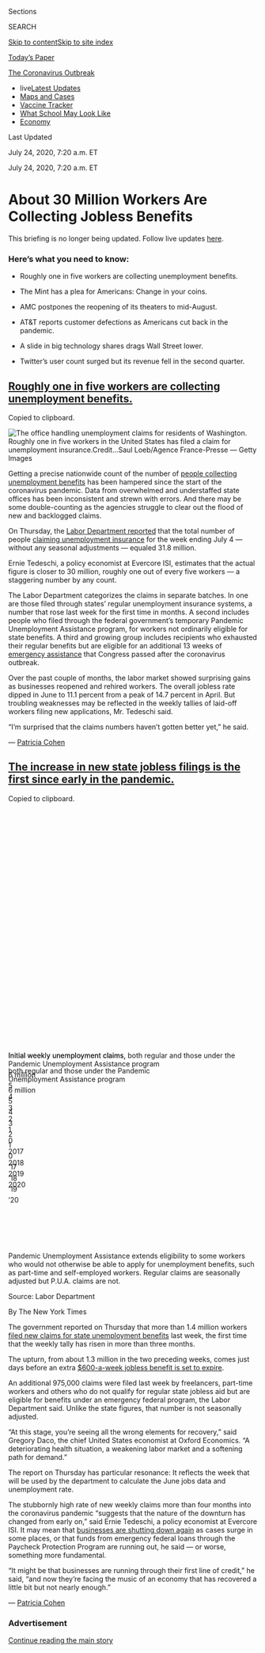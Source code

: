 <div id="app">

<div>

<div>

<div>

<div class="NYTAppHideMasthead css-ri3gv3 e1suatyy0">

<div class="section css-ui9rw0 e1suatyy2">

<div class="css-eph4ug er09x8g0">

<div class="css-6n7j50">

</div>

<span class="css-1dv1kvn">Sections</span>

<div class="css-10488qs">

<span class="css-1dv1kvn">SEARCH</span>

</div>

[Skip to content](#site-content)[Skip to site
index](#site-index)

</div>

<div class="css-10698na e1huz5gh0">

</div>

</div>

<div id="masthead-bar-one" class="section hasLinks css-15hmgas e1csuq9d3">

<div class="css-uqyvli e1csuq9d0">

</div>

<div class="css-1uqjmks e1csuq9d1">

</div>

<div class="css-9e9ivx">

[](https://myaccount.nytimes.com/auth/login?response_type=cookie&client_id=vi)

</div>

<div class="css-1bvtpon e1csuq9d2">

[Today’s
Paper](https://www.nytimes.com/section/todayspaper)

</div>

</div>

</div>

</div>

<div data-aria-hidden="false">

<div id="site-content" data-role="main">

<div class="css-15bl40j">

<div id="styln-prism-menu-1592847958612" class="section interactive-content interactive-size-medium css-1ufzkuw" data-id="100000007203936">

<div class="css-17ih8de interactive-body" data-sourceid="100000007203936">

<div id="scroll-container" class="css-1gj85ro">

[<span class="styln-title-wrap"><span class="css-1pje3qr">The
Coronavirus</span><span class="css-1pje3qr">
Outbreak</span></span>](https://www.nytimes.com/news-event/coronavirus)

  - <span class="css-kqxiym" data-emphasize="true">live</span>[Latest
    Updates](https://www.nytimes.com/2020/08/01/world/coronavirus-covid-19.html)
  - [Maps and
    Cases](https://www.nytimes.com/interactive/2020/us/coronavirus-us-cases.html)
  - [Vaccine
    Tracker](https://www.nytimes.com/interactive/2020/science/coronavirus-vaccine-tracker.html)
  - [What School May Look
    Like](https://www.nytimes.com/interactive/2020/07/29/us/schools-reopening-coronavirus.html)
  - [Economy](https://www.nytimes.com/live/2020/07/31/business/stock-market-today-coronavirus)

</div>

</div>

</div>

</div>

<div class="css-mj09ha">

<span>Last Updated <span class="css-vxcmzt"></span></span>

<div class="css-ki347z">

<span class="css-1656jku">July 24, 2020, 7:20 a.m.
ET</span><span class="css-xwx5dt"></span>

</div>

<span class="css-1dv1kvn" data-aria-live="polite">July 24, 2020, 7:20
a.m. ET</span>

</div>

<div class="css-ftdtgk">

<div class="css-1vkm6nb ehdk2mb0">

# About 30 Million Workers Are Collecting Jobless Benefits

</div>

This briefing is no longer being updated. Follow live updates
[here](https://www.nytimes.com/live/2020/07/24/business/stock-market-updates-coronavirus).

</div>

<div id="feed-top" class="css-7pw99z">

</div>

### Here’s what you need to know:

  - [](#roughly-one-in-five-workers-are-collecting-unemployment-benefits)
    
    <span>Roughly one in five workers are collecting unemployment
    benefits.</span>

  - [](#coin-shortage-united-states-mint)
    
    <span>The Mint has a plea for Americans: Change in your
    coins.</span>

  - [](#amc-postpones-the-reopening-of-its-theaters-to-mid-august)
    
    <span>AMC postpones the reopening of its theaters to
    mid-August.</span>

  - [](#att-reports-customer-defections-as-americans-cut-back-in-the-pandemic)
    
    <span>AT\&T reports customer defections as Americans cut back in the
    pandemic.</span>

  - [](#a-slide-in-big-technology-shares-drags-wall-street-lower)
    
    <span>A slide in big technology shares drags Wall Street
    lower.</span>

  - [](#twitter-earnings.html)
    
    <span>Twitter’s user count surged but its revenue fell in the second
    quarter.</span>

<div class="live-blog-post css-10d3q4a" data-test-id="live-blog-post" data-source-id="100000007251388">

<div id="roughly-one-in-five-workers-are-collecting-unemployment-benefits" class="css-608m5d">

</div>

<div class="css-j3uhc5">

<div class="css-bd1680">

## [Roughly one in five workers are collecting unemployment benefits.](#roughly-one-in-five-workers-are-collecting-unemployment-benefits)

<span class="css-uj8f8v" data-aria-live="polite">Copied to
clipboard.</span>

</div>

</div>

<div class="css-79elbk" data-testid="photoviewer-wrapper">

<div class="css-z3e15g" data-testid="photoviewer-wrapper-hidden">

</div>

<div class="css-1a48zt4 ehw59r15" data-testid="photoviewer-children">

![<span class="css-16f3y1r e13ogyst0" data-aria-hidden="true">The office
handling unemployment claims for residents of Washington. Roughly one in
five workers in the United States has filed a claim for unemployment
insurance.</span><span class="css-cnj6d5 e1z0qqy90" itemprop="copyrightHolder"><span class="css-1ly73wi e1tej78p0">Credit...</span><span><span>Saul
Loeb/Agence France-Presse — Getty
Images</span></span></span>](https://static01.nyt.com/images/2020/07/23/business/23markets-brf-report/merlin_174769635_abbef2aa-dc1d-4817-91cc-a67fa88a187f-articleLarge.jpg?quality=75&auto=webp&disable=upscale)

</div>

</div>

Getting a precise nationwide count of the number of [people collecting
unemployment
benefits](https://www.nytimes.com/2020/04/09/business/economy/unemployment-claim-numbers-coronavirus.html)
has been hampered since the start of the coronavirus pandemic. Data from
overwhelmed and understaffed state offices has been inconsistent and
strewn with errors. And there may be some double-counting as the
agencies struggle to clear out the flood of new and backlogged claims.

On Thursday, the [Labor Department
reported](https://oui.doleta.gov/press/2020/072320.pdf) that the total
number of people [claiming unemployment
insurance](https://www.nytimes.com/2020/07/23/business/economy/unemployment-gig-workers-coronavirus.html)
for the week ending July 4 — without any seasonal adjustments — equaled
31.8 million.

Ernie Tedeschi, a policy economist at Evercore ISI, estimates that the
actual figure is closer to 30 million, roughly one out of every five
workers — a staggering number by any count.

The Labor Department categorizes the claims in separate batches. In one
are those filed through states’ regular unemployment insurance systems,
a number that rose last week for the first time in months. A second
includes people who filed through the federal government’s temporary
Pandemic Unemployment Assistance program, for workers not ordinarily
eligible for state benefits. A third and growing group includes
recipients who exhausted their regular benefits but are eligible for an
additional 13 weeks of [emergency
assistance](https://www.nytimes.com/2020/07/21/business/economy/coronavirus-unemployment-benefits.html)
that Congress passed after the coronavirus outbreak.

Over the past couple of months, the labor market showed surprising gains
as businesses reopened and rehired workers. The overall jobless rate
dipped in June to 11.1 percent from a peak of 14.7 percent in April. But
troubling weaknesses may be reflected in the weekly tallies of laid-off
workers filing new applications, Mr. Tedeschi said.

“I’m surprised that the claims numbers haven’t gotten better yet,” he
said.

<div class="css-j3uhc5">

— [<span class="css-1baulvz last-byline" itemprop="name">Patricia
Cohen</span>](https://www.nytimes.com/by/patricia-cohen)

</div>

</div>

<div class="live-blog-post css-10d3q4a" data-test-id="live-blog-post" data-source-id="100000007251385">

<div id="weekly-unemployment-numbers" class="css-608m5d">

</div>

<div class="css-j3uhc5">

<div class="css-bd1680">

## [The increase in new state jobless filings is the first since early in the pandemic.](#weekly-unemployment-numbers)

<span class="css-uj8f8v" data-aria-live="polite">Copied to
clipboard.</span>

</div>

</div>

<div id="july-23-jobless" class="section interactive-content interactive-size-scoop css-174j8de" data-id="100000007252870">

<div class="css-17ih8de interactive-body" data-sourceid="100000007252870">

<div id="g-claims-box" class="ai2html">

<div id="g-claims-335" class="g-artboard" style="max-width: 335px;max-height: 450px" data-aspect-ratio="0.744" data-min-width="0" data-max-width="599">

<div style="padding: 0 0 134.3284% 0;">

</div>

![](data:image/gif;base64,R0lGODlhCgAKAIAAAB8fHwAAACH5BAEAAAAALAAAAAAKAAoAAAIIhI+py+0PYysAOw==)

<div id="g-ai0-1" class="g-main g-aiAbs" style="top:-0.2222%;left:0.0002%;width:99.7015%;">

Initial weekly unemployment claims,

both <span class="g-cstyle0">regular </span>and those under the
<span class="g-cstyle1">Pandemic Unemployment Assistance
</span>program

</div>

<div id="g-ai0-2" class="g-main g-aiAbs g-aiPointText" style="top:19.9479%;margin-top:-8.8px;left:0.0001%;width:72px;">

6
million

</div>

<div id="g-ai0-3" class="g-main g-aiAbs g-aiPointText" style="top:32.1701%;margin-top:-8.8px;left:0.0001%;width:30px;">

5

</div>

<div id="g-ai0-4" class="g-main g-aiAbs g-aiPointText" style="top:44.3924%;margin-top:-8.8px;left:0.0001%;width:30px;">

4

</div>

<div id="g-ai0-5" class="g-main g-aiAbs g-aiPointText" style="top:56.6146%;margin-top:-8.8px;left:0.0001%;width:30px;">

3

</div>

<div id="g-ai0-6" class="g-main g-aiAbs g-aiPointText" style="top:68.8368%;margin-top:-8.8px;left:0.0001%;width:30px;">

2

</div>

<div id="g-ai0-7" class="g-main g-aiAbs g-aiPointText" style="top:81.059%;margin-top:-8.8px;left:0.0001%;width:30px;">

1

</div>

<div id="g-ai0-8" class="g-main g-aiAbs g-aiPointText" style="top:93.059%;margin-top:-8.8px;left:0.0001%;width:30px;">

0

</div>

<div id="g-ai0-9" class="g-main g-aiAbs g-aiPointText" style="top:97.059%;margin-top:-8.8px;left:15.0169%;width:41px;">

’17

</div>

<div id="g-ai0-10" class="g-main g-aiAbs g-aiPointText" style="top:97.059%;margin-top:-8.8px;left:38.1761%;width:41px;">

’18

</div>

<div id="g-ai0-11" class="g-main g-aiAbs g-aiPointText" style="top:97.059%;margin-top:-8.8px;left:61.3355%;width:41px;">

’19

</div>

<div id="g-ai0-12" class="g-main g-aiAbs g-aiPointText" style="top:97.059%;margin-top:-8.8px;left:84.3905%;width:41px;">

’20

</div>

</div>

<div id="g-claims-600" class="g-artboard" style="width:600px; height:414.999999999999px;" data-aspect-ratio="1.446" data-min-width="600">

<div style="">

</div>

![](data:image/gif;base64,R0lGODlhCgAKAIAAAB8fHwAAACH5BAEAAAAALAAAAAAKAAoAAAIIhI+py+0PYysAOw==)

<div id="g-ai1-1" class="g-main g-aiAbs" style="top:0.7229%;left:0%;width:86.6667%;">

Initial weekly unemployment claims, both <span class="g-cstyle0">regular
</span>and those under the <span class="g-cstyle1">Pandemic Unemployment
Assistance
</span>program

</div>

<div id="g-ai1-2" class="g-main g-aiAbs g-aiPointText" style="top:15.3652%;margin-top:-8.8px;left:0%;width:72px;">

6
million

</div>

<div id="g-ai1-3" class="g-main g-aiAbs g-aiPointText" style="top:28.6182%;margin-top:-8.8px;left:0%;width:30px;">

5

</div>

<div id="g-ai1-4" class="g-main g-aiAbs g-aiPointText" style="top:41.8712%;margin-top:-8.8px;left:0%;width:30px;">

4

</div>

<div id="g-ai1-5" class="g-main g-aiAbs g-aiPointText" style="top:54.8833%;margin-top:-8.8px;left:0%;width:30px;">

3

</div>

<div id="g-ai1-6" class="g-main g-aiAbs g-aiPointText" style="top:68.1363%;margin-top:-8.8px;left:0%;width:30px;">

2

</div>

<div id="g-ai1-7" class="g-main g-aiAbs g-aiPointText" style="top:81.3893%;margin-top:-8.8px;left:0%;width:30px;">

1

</div>

<div id="g-ai1-8" class="g-main g-aiAbs g-aiPointText" style="top:94.6423%;margin-top:-8.8px;left:0%;width:30px;">

0

</div>

<div id="g-ai1-9" class="g-main g-aiAbs g-aiPointText" style="top:98.7387%;margin-top:-8.8px;left:14.551%;width:54px;">

2017

</div>

<div id="g-ai1-10" class="g-main g-aiAbs g-aiPointText" style="top:98.7387%;margin-top:-8.8px;left:37.9622%;width:54px;">

2018

</div>

<div id="g-ai1-11" class="g-main g-aiAbs g-aiPointText" style="top:98.7387%;margin-top:-8.8px;left:61.5401%;width:54px;">

2019

</div>

<div id="g-ai1-12" class="g-main g-aiAbs g-aiPointText" style="top:98.7387%;margin-top:-8.8px;left:84.7846%;width:54px;">

2020

</div>

</div>

</div>

</div>

Pandemic Unemployment Assistance extends eligibility to some workers who
would not otherwise be able to apply for unemployment benefits, such as
part-time and self-employed workers. Regular claims are seasonally
adjusted but P.U.A. claims are not.

Source: Labor Department

By The New York Times

</div>

The government reported on Thursday that more than 1.4 million workers
[filed new claims for state unemployment
benefits](https://www.dol.gov/ui/data.pdf) last week, the first time
that the weekly tally has risen in more than three months.

The upturn, from about 1.3 million in the two preceding weeks, comes
just days before an extra [$600-a-week jobless benefit is set to
expire](https://www.nytimes.com/2020/07/21/business/economy/coronavirus-unemployment-benefits.html).

An additional 975,000 claims were filed last week by freelancers,
part-time workers and others who do not qualify for regular state
jobless aid but are eligible for benefits under an emergency federal
program, the Labor Department said. Unlike the state figures, that
number is not seasonally adjusted.

“At this stage, you’re seeing all the wrong elements for recovery,” said
Gregory Daco, the chief United States economist at Oxford Economics. “A
deteriorating health situation, a weakening labor market and a softening
path for demand.”

The report on Thursday has particular resonance: It reflects the week
that will be used by the department to calculate the June jobs data and
unemployment rate.

The stubbornly high rate of new weekly claims more than four months into
the coronavirus pandemic “suggests that the nature of the downturn has
changed from early on,” said Ernie Tedeschi, a policy economist at
Evercore ISI. It may mean that [businesses are shutting down
again](https://www.nytimes.com/2020/07/15/business/economy/economic-recovery-coronavirus-resurgence.html)
as cases surge in some places, or that funds from emergency federal
loans through the Paycheck Protection Program are running out, he said —
or worse, something more fundamental.

“It might be that businesses are running through their first line of
credit,” he said, “and now they’re facing the music of an economy that
has recovered a little bit but not nearly enough.”

<div class="css-j3uhc5">

— [<span class="css-1baulvz last-byline" itemprop="name">Patricia
Cohen</span>](https://www.nytimes.com/by/patricia-cohen)

</div>

</div>

<div id="ad-0" class="css-1pmeh62">

<div class="css-142l3g4">

### Advertisement

[Continue reading the main
story](#after-dfp-ad-mid1)

<div id="dfp-ad-mid1" class="ad dfp-ad-mid1-wrapper" style="text-align:center;height:100%;display:block">

</div>

<div id="after-dfp-ad-mid1">

</div>

</div>

</div>

<div class="live-blog-post css-10d3q4a" data-test-id="live-blog-post" data-source-id="100000007254118">

<div id="disney-delays-release-of-mulan-and-pushes-back-star-wars-and-avatar-films" class="css-608m5d">

</div>

<div class="css-j3uhc5">

<div class="css-bd1680">

## [Disney delays release of ‘Mulan’ and pushes back ‘Star Wars’ and ‘Avatar’ films.](#disney-delays-release-of-mulan-and-pushes-back-star-wars-and-avatar-films)

<span class="css-uj8f8v" data-aria-live="polite">Copied to
clipboard.</span>

</div>

</div>

<div class="css-79elbk" data-testid="photoviewer-wrapper">

<div class="css-z3e15g" data-testid="photoviewer-wrapper-hidden">

</div>

<div class="css-1a48zt4 ehw59r15" data-testid="photoviewer-children">

![<span class="css-16f3y1r e13ogyst0" data-aria-hidden="true"> “Mulan”
was supposed to arrive in theaters on Aug. 21 after being pushed back
several times already.
</span><span class="css-cnj6d5 e1z0qqy90" itemprop="copyrightHolder"><span class="css-1ly73wi e1tej78p0">Credit...</span><span><span>Mladen
Antonov/Agence France-Presse — Getty
Images</span></span></span>](https://static01.nyt.com/images/2020/07/23/business/23markets-brf-disney/merlin_170340048_b61a2f06-a6dd-47c5-b89b-0cd2ad47c74b-articleLarge.jpg?quality=75&auto=webp&disable=upscale)

</div>

</div>

**Disney** on Thursday gave a worrisome update on its movie business —
the largest in Hollywood, by far, and still mostly shut down because of
the pandemic — by delaying the theatrical release of its live-action
“Mulan” indefinitely and pushing back three upcoming “Star Wars”
movies and four scheduled “Avatar” sequels by one year each.

The next “Star Wars” movie will not arrive until 2023, making for a far
less promising 2022 for Disney’s movie and consumer products divisions.
“Mulan” was supposed to arrive in theaters on Aug. 21 after being
pushed back several times already.

“It’s become clear that nothing can be set in stone when it comes to how
we release films during this global health crisis,” Disney said in a
statement.

In a similar move, **Warner Bros.** on Monday[indefinitely delayed
Christopher Nolan’s big-budget
“Tenet,”](https://www.nytimes.com/live/2020/07/20/business/stock-market-today-coronavirus/warner-bros-backs-off-its-aug-12-release-date-for-tenet?partner=IFTTT)
which had been scheduled to arrive in theaters on Aug. 12.

Some upcoming Disney movies are being delayed because the coronavirus
has halted movie production across Hollywood. But the “Mulan”
postponement reflects the economics of blockbuster-style films and the
inability of theaters in some crucial markets — New York, Los Angeles,
the San Francisco Bay Area — to reopen without government approval, the
timing of which is impossible to predict. To release “Mulan” on Aug. 21,
Disney would need to start its advertising barrage now. But no company
wants to spend a minimum of $150 million to market a movie worldwide if
it can’t be sure that the advertised product will be available.

Similarly, because these movies cost roughly $200 million just to
produce, the only way to make them financially viable is to make them
available everywhere all at once, thwarting piracy as much as possible.
New York, Los Angeles and the Bay Area are the country’s three biggest
markets for ticket sales; it would be a financial calamity to release a
“tent pole” movie with even one of those areas offline.

Disney’s next megamovie will now not arrive until at least November,
when “Black Widow” is set to roll into theaters.

Without its movie division to generate revenue, Disney’s theme parks
have become even more important to the conglomerate. Disney reopened
Walt Disney World in Florida earlier this month. It has been
accused<span class="css-8l6xbc evw5hdy0"> </span>of irresponsibility
from people concerned about visitor and worker health, but Disney has
developed what it believes are safe operating procedures. And it gets to
tell investors on its Aug. 4 earnings call that at least something came
back online in the quarter.

<div class="css-j3uhc5">

— [<span class="css-1baulvz last-byline" itemprop="name">Brooks
Barnes</span>](https://www.nytimes.com/by/brooks-barnes)

</div>

</div>

<div class="live-blog-post css-10d3q4a" data-test-id="live-blog-post" data-source-id="100000007253807">

<div id="coin-shortage-united-states-mint" class="css-608m5d">

</div>

<div class="css-j3uhc5">

<div class="css-bd1680">

## [The Mint has a plea for Americans: Change in your coins.](#coin-shortage-united-states-mint)

<span class="css-uj8f8v" data-aria-live="polite">Copied to
clipboard.</span>

</div>

</div>

<div class="css-79elbk" data-testid="photoviewer-wrapper">

<div class="css-z3e15g" data-testid="photoviewer-wrapper-hidden">

</div>

<div class="css-1a48zt4 ehw59r15" data-testid="photoviewer-children">

![<span class="css-16f3y1r e13ogyst0" data-aria-hidden="true">Coins
remain crucial to some parts of the economy: parking meters, vending
machines, arcades and even campground
showers.</span><span class="css-cnj6d5 e1z0qqy90" itemprop="copyrightHolder"><span class="css-1ly73wi e1tej78p0">Credit...</span><span><span>Neal
Boenzi/The New York
Times</span></span></span>](https://static01.nyt.com/images/2020/07/23/business/23markets-brf-coins/merlin_141270804_502fd621-8fbe-4a3a-80ff-f587adda3f72-articleLarge.jpg?quality=75&auto=webp&disable=upscale)

</div>

</div>

Pennies and dimes are hard to find in many parts of America after
pandemic lockdowns disrupted their flow and kept households from
exchanging their coin jars for dollar bills.

The United States Mint wants you to know that you can be part of the
solution.

“We ask that the American public start spending their coins,” the Mint,
which is part of the Treasury, implored in a release on Thursday. “The
coin supply problem can be solved with each of us doing our part.”

Other options include depositing coins or exchanging them for cash.

The coin shortage has forced regional Federal Reserve banks, which
distributes coins, to institute a [rationing
system](https://www.nytimes.com/2020/06/25/business/economy/coin-shortage-coronavirus.html).
On June 30, the Fed
[established](https://www.frbservices.org/news/communications/071020-us-coin-task-force-members-confirmed.html?utm_source=home-071020&utm_medium=banner&utm_campaign=fedcash&utm_content=3-coin-task-force)
a coin task force to deal with the unfolding crisis, complete with
“industry leaders in the coin supply chain.”

The shortage has become a problem for many small businesses across
America and has been the topic of [local
news](https://www.wataugademocrat.com/covid19/widespread-coin-shortages-a-symptom-of-pandemic/article_806c11c9-9b52-5ace-890a-dc250e8316cc.html)
coverage and of discussion on a corner of Reddit devoted to prepping
strategies.

Even big retailers are feeling the penny pinch — **Walmart**, **CVS**,
**Kroger** and other chains have begun asking customers to pay with
plastic when possible or to use exact change.

While digital payments have become prevalent, coins have remained
crucial to some parts of the economy: parking meters, vending machines,
amusement parks and [even campground
showers](https://cluballiance.aaa.com/the-extra-mile/articles/prepare/travel/10-tips-for-your-next-car-camping-adventure?rdl=midatlantic.aaa.com&et_cid=sfmc:email:weekly-tem-email:062420-prepare-travel-10-tips-for-your-next-car-camping-adventure:&promo=&utm_source=sfmc&utm_medium=email&utm_campaign=weekly-tem-email&utm_content=062420-prepare-travel-10-tips-for-your-next-car-camping-adventure&utm_term=&et_cid=719079&et_rid=15517979&linkid=A1_10-tips-for-your-next-car-camping-adventure_BTN&et_jid=ET_EMAIL).
For the millions of households without bank accounts, cash is an
essential part of daily life.

“For millions of Americans, cash is the only form of payment and cash
transactions rely on coins to make change,” the Mint said.

“As important as it is to get more coins circulating, safety is
paramount,” it added. “Please be sure to follow all safety and health
guidelines.”

<div class="css-j3uhc5">

— [<span class="css-1baulvz last-byline" itemprop="name">Jeanna
Smialek</span>](https://www.nytimes.com/by/jeanna-smialek)

</div>

</div>

<div class="live-blog-post css-10d3q4a" data-test-id="live-blog-post" data-source-id="100000007253322">

<div id="amc-postpones-the-reopening-of-its-theaters-to-mid-august" class="css-608m5d">

</div>

<div class="css-j3uhc5">

<div class="css-bd1680">

## [AMC postpones the reopening of its theaters to mid-August.](#amc-postpones-the-reopening-of-its-theaters-to-mid-august)

<span class="css-uj8f8v" data-aria-live="polite">Copied to
clipboard.</span>

</div>

</div>

<div class="css-79elbk" data-testid="photoviewer-wrapper">

<div class="css-z3e15g" data-testid="photoviewer-wrapper-hidden">

</div>

<div class="css-1a48zt4 ehw59r15" data-testid="photoviewer-children">

![<span class="css-cnj6d5 e1z0qqy90" itemprop="copyrightHolder"><span class="css-1ly73wi e1tej78p0">Credit...</span><span><span>Frank
Franklin Ii/Associated
Press</span></span></span>](https://static01.nyt.com/images/2020/07/23/business/23markets-brf-amc/merlin_174565317_7c51299f-c600-4cde-9ecd-a11b8875f322-articleLarge.jpg?quality=75&auto=webp&disable=upscale)

</div>

</div>

**AMC Theatres**, the nation’s largest cinema chain, delayed the opening
of its more than 1,000 theaters in the United States until mid-to-late
August. The move was not a surprise, given that it arrived on the heels
of the Warner Bros. announcement earlier this week that
“[Tenet](https://www.nytimes.com/live/2020/07/20/business/stock-market-today-coronavirus#warner-bros-backs-off-its-aug-12-release-date-for-tenet),”
its big-budgeted thriller from Christopher Nolan, would not be released
on its rescheduled date of Aug. 12. No new date has yet been set.

With the coronavirus showing no signs of abatement, the studios and
their movie theater partners have been playing a game of chicken,
postponing the return to moviegoing until the virus numbers show a
decline.
[Disney](https://www.nytimes.com/2020/07/13/business/hong-kong-disneyland-closing.html),
which had rescheduled its live-action adaptation of “Mulan” for Aug. 21,
has yet to announce a date shift but is likely to do so.

[Theater
chains](https://www.nytimes.com/live/2020/07/07/business/stock-market-today-coronavirus#several-movie-theater-chains-sue-new-jersey-over-its-reopening-plan)
large and small are struggling with the ramifications of the pandemic.
Though they received initial assistance from the federal government in
the form of the Paycheck Protection Program, they are still grappling
with soaring fixed costs and zero revenue.

Overseas, AMC says that approximately one-third of its cinemas in Europe
and the Middle East are already open and operating normally.

<div class="css-j3uhc5">

— [<span class="css-1baulvz last-byline" itemprop="name">Nicole
Sperling</span>](https://www.nytimes.com/by/nicole-sperling)

</div>

</div>

<div id="ad-1" class="css-1pmeh62">

<div class="css-142l3g4">

### Advertisement

[Continue reading the main
story](#after-dfp-ad-mid2)

<div id="dfp-ad-mid2" class="ad dfp-ad-mid2-wrapper" style="text-align:center;height:100%;display:block">

</div>

<div id="after-dfp-ad-mid2">

</div>

</div>

</div>

<div class="live-blog-post css-10d3q4a" data-test-id="live-blog-post" data-source-id="100000007252955">

<div id="a-payroll-tax-cut-will-not-be-in-the-next-relief-bill-the-treasury-secretary-says" class="css-608m5d">

</div>

<div class="css-j3uhc5">

<div class="css-bd1680">

## [A payroll tax cut will not be in the next relief bill, the Treasury secretary says.](#a-payroll-tax-cut-will-not-be-in-the-next-relief-bill-the-treasury-secretary-says)

<span class="css-uj8f8v" data-aria-live="polite">Copied to
clipboard.</span>

</div>

</div>

<div class="css-79elbk" data-testid="photoviewer-wrapper">

<div class="css-z3e15g" data-testid="photoviewer-wrapper-hidden">

</div>

<div class="css-1a48zt4 ehw59r15" data-testid="photoviewer-children">

![<span class="css-16f3y1r e13ogyst0" data-aria-hidden="true">Treasury
Secretary Steve Mnuchin in Washington D.C. on
Wednesday.</span><span class="css-cnj6d5 e1z0qqy90" itemprop="copyrightHolder"><span class="css-1ly73wi e1tej78p0">Credit...</span><span><span>Anna
Moneymaker for The New York
Times</span></span></span>](https://static01.nyt.com/images/2020/07/23/business/23markets-brf-mnuchin/merlin_174846600_d60bf665-5db3-43d6-b1a6-0d189a52dfc4-articleLarge.jpg?quality=75&auto=webp&disable=upscale)

</div>

</div>

The Trump administration is dropping its insistence on a payroll tax cut
as the centerpiece of the upcoming economic relief bill in favor of more
direct payments to Americans, Treasury Secretary Steven Mnuchin said on
Thursday.

The [payroll tax
cut](https://www.nytimes.com/2020/07/23/business/payroll-tax-cut-trump-recession.html),
which was a priority for President Trump, emerged as an obstacle as
Senate Republicans have tried to coalesce around a stimulus plan this
week. Mr. Mnuchin said that the idea, which he thinks would help
stimulate the economy over the longer term, will not be in the “base
bill” but that it could still emerge in future legislation.

“We think the payroll tax cut is a very good pro-growth policy,” Mr.
Mnuchin said on CNBC. “The president’s focus is, he wants to get money
into people’s pockets now.”

Mr. Mnuchin said that Republicans had agreed to a plan to continue
expanded unemployment insurance, which will expire at the end of the
month. He said that the proposal would replace approximately 70 percent
of a worker’s lost wages so that the policy did not create incentives
for people not to return to their jobs.

“We want to make sure that the people who are out there that can’t find
jobs do get a reasonable wage replacement,” Mr. Mnuchin said.

He added that there would be tax credits to encourage businesses to
rehire workers. The plan would also replenish the Paycheck Protection
Program so that small businesses with revenue down by 50 percent or more
can apply for second loans.

His comments come as Senate Republicans on Thursday are expected to
unveil a roughly $1 trillion coronavirus relief measure that will
allocate more than $100 billion to schools, new aid for states to
conduct testing across the country and liability protections for
schools, hospitals and businesses.

The Treasury secretary also said that the Republican plan would include
liability protections for businesses that are seeking to reopen to
shield them from “frivolous lawsuits.”

<div class="css-j3uhc5">

— [<span class="css-1baulvz" itemprop="name">Alan
Rappeport</span>](https://www.nytimes.com/by/alan-rappeport) and
[<span class="css-1baulvz last-byline" itemprop="name">Emily
Cochrane</span>](https://www.nytimes.com/by/emily-cochrane)

</div>

<div>

</div>

</div>

<div class="live-blog-post css-10d3q4a" data-test-id="live-blog-post" data-source-id="100000007252890">

<div id="att-reports-customer-defections-as-americans-cut-back-in-the-pandemic" class="css-608m5d">

</div>

<div class="css-j3uhc5">

<div class="css-bd1680">

## [AT\&T reports customer defections as Americans cut back in the pandemic.](#att-reports-customer-defections-as-americans-cut-back-in-the-pandemic)

<span class="css-uj8f8v" data-aria-live="polite">Copied to
clipboard.</span>

</div>

</div>

<div class="css-79elbk" data-testid="photoviewer-wrapper">

<div class="css-z3e15g" data-testid="photoviewer-wrapper-hidden">

</div>

<div class="css-1a48zt4 ehw59r15" data-testid="photoviewer-children">

![<span class="css-cnj6d5 e1z0qqy90" itemprop="copyrightHolder"><span class="css-1ly73wi e1tej78p0">Credit...</span><span><span>Frank
Franklin Ii/Associated
Press</span></span></span>](https://static01.nyt.com/images/2020/07/23/business/23markets-brf-att/merlin_173339052_e9aa9413-58aa-4a13-b324-260923e65c23-articleLarge.jpg?quality=75&auto=webp&disable=upscale)

</div>

</div>

**AT\&T** reported second-quarter results Thursday, and the numbers
revealed customer defections across it businesses, including wireless,
broadband and satellite TV. The only bright spot appeared to be HBO Max,
but even there the numbers looked fuzzy. Here are the highlights:

  - The wireless division saw a loss of 154,000 customers in its
    traditional service where people pay a monthly bill. The company
    added 165,000 new customers to its prepaid plans. Factoring in
    resellers and other connected devices like tablets, AT\&T claims
    171.4 million total wireless accounts, an 8 percent uptick from last
    year. The phone giant still has plenty of cash coming in the door,
    allowing it to pay down its enormous debt and shell out dividends.

  - The company’s TV service, including satellite (formerly known as
    DirecTV) and its online cable platform, saw a net loss of 954,000
    customers, a downturn the company blamed on lower household spending
    because of the pandemic.

  - So what about HBO Max? The company’s [new streaming
    service](https://www.nytimes.com/2020/05/26/business/media/hbo-max-netflix-streaming.html)
    was introduced in late May, and in its first month it attracted 4.1
    million customers. For some context, rival Disney+ [signed up 10
    million](https://twitter.com/edmundlee/status/1194661580539125762)
    after the first 24 hours. AT\&T said it hoped to have 50 million HBO
    Max customers by 2025.

  - To get there, AT\&T will need to convert more of its regular HBO
    customers to HBO Max customers. More than 23.5 million people who
    pay for regular HBO could switch to HBO Max.

  - What’s making those numbers a bit hard to understand is that AT\&T
    sells two versions of HBO. Both cost the same, but HBO Max has much
    more content. AT\&T wants people to buy HBO Max or convert their
    existing HBO account to HBO Max. Because most people get HBO through
    their cable or satellite provider, AT\&T has already cut deals with
    most of them to allow their customers to [make the
    switch](https://www.nytimes.com/article/hbo-max-amazon-roku.html).

  - But that doesn’t mean everyone has. Or can. Amazon, for example,
    sells HBO through its Amazon Channels service, but it hasn’t been
    able to strike a deal with AT\&T to convert those people to HBO Max
    customers. AT\&T’s chief executive, [John
    Stankey](https://www.nytimes.com/2020/04/24/business/media/att-ceo-john-stankey-randall-stephenson.html),
    had some harsh words for Amazon on the earnings call following the
    report. “We’ve tried repeatedly to make HBO Max available on
    Amazon,” he said, “Unfortunately, Amazon has taken an approach of
    treating HBO Max and its customers differently” than other services.

  - Customers may also be confused about HBO versus HBO Max, or may not
    be aware they can even make the switch — a marketing challenge for
    AT\&T.

  - Revenue at the HBO division was down 5.2 percent to $1.6 billion, a
    result of more people cutting their cable and satellite accounts.
    But AT\&T is spending more — costs were up about a third to $1.5
    billion — to invest in HBO Max. Content is expensive.

  - The company’s cable network division that includes CNN, TNT and TBS
    (where it airs sports programming) took a big hit to its advertising
    business with a 37 percent drop to $796 million, the biggest
    shortfall across the media group.

<div class="css-j3uhc5">

— [<span class="css-1baulvz last-byline" itemprop="name">Edmund
Lee</span>](https://www.nytimes.com/by/edmund-lee)

</div>

</div>

<div class="live-blog-post css-10d3q4a" data-test-id="live-blog-post" data-source-id="100000007252985">

<div id="another-retail-casualty-ann-taylors-parent-company-files-for-bankruptcy" class="css-608m5d">

</div>

<div class="css-j3uhc5">

<div class="css-bd1680">

## [Another retail casualty: Ann Taylor’s parent company files for bankruptcy.](#another-retail-casualty-ann-taylors-parent-company-files-for-bankruptcy)

<span class="css-uj8f8v" data-aria-live="polite">Copied to
clipboard.</span>

</div>

</div>

<div class="css-79elbk" data-testid="photoviewer-wrapper">

<div class="css-z3e15g" data-testid="photoviewer-wrapper-hidden">

</div>

<div class="css-1a48zt4 ehw59r15" data-testid="photoviewer-children">

![<span class="css-16f3y1r e13ogyst0" data-aria-hidden="true">Ascena
Retail Group, which has filed for bankruptcy, acquired Ann Taylor in
2015 to attract customers willing to pay higher prices, but the strategy
backfired.</span><span class="css-cnj6d5 e1z0qqy90" itemprop="copyrightHolder"><span class="css-1ly73wi e1tej78p0">Credit...</span><span><span>Sam
Hodgson for The New York
Times</span></span></span>](https://static01.nyt.com/images/2020/07/09/business/00virus-ascena/merlin_95485880_6c016d0c-35cb-426c-b980-98f6b53551bf-articleLarge.jpg?quality=75&auto=webp&disable=upscale)

</div>

</div>

The pandemic has taken a [heavy toll on
retailers](https://www.nytimes.com/2020/07/05/business/coronavirus-malls-department-stores-bankruptcy.html),
especially apparel sellers and other mall-based chains that might have
otherwise stayed afloat, perhaps even for a short period, without
turning to bankruptcy court.

The latest company to file for bankruptcy was **[Ascena Retail
Group](https://www.nytimes.com/2020/07/23/business/ascena-bankruptcy-ann-taylor-lane-bryant.html)**,
which on Thursday became at least the ninth prominent retailer to file
for bankruptcy since early May, following [Brooks
Brothers](https://www.nytimes.com/2020/07/08/business/brooks-brothers-chapter-11-bankruptcy.html),
[Neiman Marcus
Group](https://www.nytimes.com/2020/05/07/business/neiman-marcus-bankruptcy.html)
and [J.C.
Penney](https://www.nytimes.com/2020/05/15/business/jc-penney-bankruptcy-coronavirus.html),
among others.

Ascena, just a few years ago was one of the country’s largest clothing
retailers for women and girls, will close “a select number” of its Ann
Taylor, Lane Bryant, LOFT and Lou & Grey stores, as well as all of its
Catherines locations.

Ascena was known for decades as Dress Barn, the clothing chain founded
in 1962 by Roslyn S. Jaffe, who noticed that there were few options for
stylish and affordable women’s work attire even as more women were
entering the work force. Dress Barn went public in 1983, around the time
that the “power suit” came into vogue, exemplifying women’s desire to
take on the predominantly male corporate world.

<div class="css-j3uhc5">

— <span class="css-1baulvz" itemprop="name">Gillian Friedman</span> and
[<span class="css-1baulvz last-byline" itemprop="name">Sapna
Maheshwari</span>](https://www.nytimes.com/by/sapna-maheshwari)

</div>

<div>

</div>

</div>

<div id="ad-2" class="css-1pmeh62">

<div class="css-142l3g4">

### Advertisement

[Continue reading the main
story](#after-dfp-ad-mid3)

<div id="dfp-ad-mid3" class="ad dfp-ad-mid3-wrapper" style="text-align:center;height:100%;display:block">

</div>

<div id="after-dfp-ad-mid3">

</div>

</div>

</div>

<div class="live-blog-post css-10d3q4a" data-test-id="live-blog-post" data-source-id="100000007253029">

<div id="cobbled-together-jobs-leave-workers-without-a-safety-net-in-hard-times" class="css-608m5d">

</div>

<div class="css-j3uhc5">

<div class="css-bd1680">

## [Cobbled-together jobs leave workers without a safety net in hard times.](#cobbled-together-jobs-leave-workers-without-a-safety-net-in-hard-times)

<span class="css-uj8f8v" data-aria-live="polite">Copied to
clipboard.</span>

</div>

</div>

<div class="css-79elbk" data-testid="photoviewer-wrapper">

<div class="css-z3e15g" data-testid="photoviewer-wrapper-hidden">

</div>

<div class="css-1a48zt4 ehw59r15" data-testid="photoviewer-children">

![<span class="css-16f3y1r e13ogyst0" data-aria-hidden="true">Annie
Frodeman juggled two jobs in Burlington, Vt., before the pandemic. She
was furloughed from one, and her hours were cut at the other. Ineligible
for state unemployment insurance, she applied for federal benefits but
hasn’t received a
check.</span><span class="css-cnj6d5 e1z0qqy90" itemprop="copyrightHolder"><span class="css-1ly73wi e1tej78p0">Credit...</span><span><span>John
Tully for The New York
Times</span></span></span>](https://static01.nyt.com/images/2020/07/23/business/23virus-briefing-cobble/23VIRUS-COBBLE-COMBO-articleLarge.jpg?quality=75&auto=webp&disable=upscale)

</div>

</div>

Having multiple jobs is business as usual for millions of Americans. But
many cobbled-together employment arrangements that enabled people to get
by when the jobless rate was skimming along at record lows collapsed
once the pandemic curbed or closed large swaths of the economy.

And when hard times hit, they are excluded from regular state
unemployment benefits.

“There’s a misfit between the enormous volatility and part-time jobs
that make up the ways that people cobble together making money and the
system that’s going to cut you a check,” said[Susan J.
Lambert](https://ssa.uchicago.edu/ssascholars/s-lambert), a professor at
the University of Chicago who studies low-skilled hourly jobs.

The economic shock quickly exposed the mismatch between the reality of
making a living in 2020 and the systems built to protect workers. People
who rely on paychecks from different employers are already more likely
to have shifting schedules and unpredictable weekly paychecks, low
hourly wages and the absence of benefits like sick days and health
insurance.

They are also more likely to be[Black, young and without a college
degree.](https://www.rsfjournal.org/content/5/4/218)

“The rules of the game have changed,” Ms. Lambert said, but protections
for workers, like jobless benefits, have not caught up.

<div class="css-j3uhc5">

— [<span class="css-1baulvz last-byline" itemprop="name">Patricia
Cohen</span>](https://www.nytimes.com/by/patricia-cohen)

</div>

<div>

</div>

</div>

<div class="live-blog-post css-10d3q4a" data-test-id="live-blog-post" data-source-id="100000007251401">

<div id="months-into-joblessness-some-still-struggle-to-get-benefits" class="css-608m5d">

</div>

<div class="css-j3uhc5">

<div class="css-bd1680">

## [Months into joblessness, some still struggle to get benefits.](#months-into-joblessness-some-still-struggle-to-get-benefits)

<span class="css-uj8f8v" data-aria-live="polite">Copied to
clipboard.</span>

</div>

</div>

<div class="css-79elbk" data-testid="photoviewer-wrapper">

<div class="css-z3e15g" data-testid="photoviewer-wrapper-hidden">

</div>

<div class="css-1a48zt4 ehw59r15" data-testid="photoviewer-children">

![<span class="css-16f3y1r e13ogyst0" data-aria-hidden="true">Waiting
for help with claims this month at an unemployment office in Midwest
City,
Okla.</span><span class="css-cnj6d5 e1z0qqy90" itemprop="copyrightHolder"><span class="css-1ly73wi e1tej78p0">Credit...</span><span><span>Sue
Ogrocki/Associated
Press</span></span></span>](https://static01.nyt.com/images/2020/07/23/business/23markets-brf-backlog2/merlin_174399429_11c88dd0-b16b-4025-88a6-421e7151a36b-articleLarge.jpg?quality=75&auto=webp&disable=upscale)

</div>

</div>

States have been whittling away at the backlog of unemployment claims,
but persistent delays in some places have continued.

Behnaz Mansouri, an attorney at the Unemployment Law Project in
Washington State, said her office was still averaging 200 phone calls a
week from people who had received no benefits after waiting months, or
who had inexplicably had them cut off.

Recently there has been some slow progress, she said. A number of people
who had appealed a decision in March, April and May were beginning to be
called in for a hearing. Those who have waited the longest, Ms. Mansouri
said, are often those who have disabilities or don’t speak English well.

In Oklahoma, hundreds of frustrated workers [camped out
overnight](https://www.washingtonpost.com/national/a-very-dark-feeling-hundreds-camp-out-in-oklahoma-unemployment-lines/2020/07/20/44d59cb6-c77a-11ea-a99f-3bbdffb1af38_story.html)
hoping to sort out delays with their unemployment claims at one of the
large-scale processing sessions that officials were holding around the
state.

The pain of job losses can be found in every corner of the country, but
Black men have had particular difficulties, said [Peter Q.
Blair](https://www.gse.harvard.edu/faculty/peter-blair), a co-director
of the Project on Workforce at the Harvard Graduate School of Education.

The government’s [June jobs
report](https://www.bls.gov/news.release/empsit.t02.htm) showed that
although unemployment for every other group declined from May, the rate
for African-American males over 20 rose to 15.8 percent from 15.3
percent.

“It’s important that we look at the way in which this crisis is having a
disparate effect on the African-American community, particularly Black
men,” he said.

<div class="css-j3uhc5">

— [<span class="css-1baulvz last-byline" itemprop="name">Patricia
Cohen</span>](https://www.nytimes.com/by/patricia-cohen)

</div>

</div>

<div class="live-blog-post css-10d3q4a" data-test-id="live-blog-post" data-source-id="100000007252473">

<div id="landlords-jump-the-gun-as-the-eviction-moratorium-wanes" class="css-608m5d">

</div>

<div class="css-j3uhc5">

<div class="css-bd1680">

## [Landlords jump the gun as the eviction moratorium wanes.](#landlords-jump-the-gun-as-the-eviction-moratorium-wanes)

<span class="css-uj8f8v" data-aria-live="polite">Copied to
clipboard.</span>

</div>

</div>

<div class="css-79elbk" data-testid="photoviewer-wrapper">

<div class="css-z3e15g" data-testid="photoviewer-wrapper-hidden">

</div>

<div class="css-1a48zt4 ehw59r15" data-testid="photoviewer-children">

![<span class="css-16f3y1r e13ogyst0" data-aria-hidden="true">Legal Aid
lawyers say a tenant received an eviction notice from this apartment
complex in Tucker, Ga., even though she was protected under the CARES
Act.</span><span class="css-cnj6d5 e1z0qqy90" itemprop="copyrightHolder"><span class="css-1ly73wi e1tej78p0">Credit...</span><span><span>Melissa
Golden for The New York
Times</span></span></span>](https://static01.nyt.com/images/2020/07/22/business/23virus-briefing-evictions/merlin_174815295_11edc9e6-4c9a-49c7-a279-7256ef3c6958-articleLarge.jpg?quality=75&auto=webp&disable=upscale)

</div>

</div>

The four-month pause that has protected millions of Americans from
eviction cases is set to expire at the end of this week. But that hasn’t
stopped landlords across the country from trying to get a head start
forcing renters out, [reports Matthew
Goldstein](https://www.nytimes.com/2020/07/23/business/evictions-moratorium-cares-act.html).

> Landlords in Tucson, Ariz., filed dozens of eviction cases last month
> despite the federal moratorium, which was put in place because of the
> coronavirus crisis. Legal aid lawyers had to go to court to stop the
> eviction of a San Antonio renter who had lost her job during a
> citywide stay-at-home order. And in
> [Omaha](https://www.nhlp.org/wp-content/uploads/Douglas-County-Order-of-Dismissal.pdf),
> a court found that a struggling renter’s attempted eviction had
> violated the emergency law.
> 
> As the number of Covid-19 cases has [surged across the
> country](https://www.nytimes.com/interactive/2020/us/coronavirus-us-cases.html),
> a disturbing trend has emerged: landlords commencing eviction
> proceedings even though the CARES Act relief law currently protects
> about 12 million tenants living in qualifying properties.
> 
> State and local governments have also issued eviction moratoriums, but
> the CARES Act is the furthest reaching, covering as many as 12.3
> million renters living in an apartment complex or single-family home
> financed with a federally backed mortgage. But like other moratoriums,
> it’s about to expire: After Friday, landlords can begin filing
> eviction notices for failure to pay rent. It will be at least 30 days
> after that before any tenants are kicked out.

<div class="css-j3uhc5">

</div>

<div>

</div>

</div>

<div id="ad-3" class="css-1pmeh62">

<div class="css-142l3g4">

### Advertisement

[Continue reading the main
story](#after-dfp-ad-mid4)

<div id="dfp-ad-mid4" class="ad dfp-ad-mid4-wrapper" style="text-align:center;height:100%;display:block">

</div>

<div id="after-dfp-ad-mid4">

</div>

</div>

</div>

<div class="live-blog-post css-10d3q4a" data-test-id="live-blog-post" data-source-id="100000007252728">

<div id="a-slide-in-big-technology-shares-drags-wall-street-lower" class="css-608m5d">

</div>

<div class="css-j3uhc5">

<div class="css-bd1680">

## [A slide in big technology shares drags Wall Street lower.](#a-slide-in-big-technology-shares-drags-wall-street-lower)

<span class="css-uj8f8v" data-aria-live="polite">Copied to
clipboard.</span>

</div>

</div>

<div class="css-79elbk" data-testid="photoviewer-wrapper">

<div class="css-z3e15g" data-testid="photoviewer-wrapper-hidden">

</div>

<div class="css-1a48zt4 ehw59r15" data-testid="photoviewer-children">

![<span class="css-cnj6d5 e1z0qqy90" itemprop="copyrightHolder"><span class="css-1ly73wi e1tej78p0">Credit...</span><span><span>Mark
Lennihan/Associated
Press</span></span></span>](https://static01.nyt.com/images/2020/07/23/world/23markets-brf-markets/merlin_174795525_2655ea3c-18e0-41d0-9885-db89454af95f-articleLarge.jpg?quality=75&auto=webp&disable=upscale)

</div>

</div>

Stocks on Wall Street tumbled on Thursday, with shares of large
technology companies leading the decline, as investors considered the
latest earnings reports and a rise in unemployment claims by workers in
the United States.

The S\&P 500 fell more than 1 percent in the afternoon, while the
tech-heavy Nasdaq composite was down by more than 2 percent, as shares
of **Apple**, **Microsoft**, and **Alphabet** all slid. Large technology
companies have a outsize influence on the stock market indexes because
of their sheer size.

Microsoft tumbled more than 4 percent even after reporting earnings late
on Wednesday that were better than Wall Street had expected. Apple was
one of the worst performing stocks on the S\&P 500 with a decline of
more than 4.5 percent.

Wall Street’s negative tone was also affected by news that more than 1.4
million workers filed new claims for [state unemployment
benefits](https://www.dol.gov/ui/data.pdf) last week, the first time in
more than three months that the weekly tally has risen. The rise in
claims comes as a surge in coronavirus cases around the United States
has prompted some states to reinstate restrictions on public gatherings
and close bars and restaurants again.

Investors have shaken off concerns about the impact the lockdowns might
have on the economy, in part because lawmakers in Washington are in the
middle of negotiations over a spending plan that will help offset some
of the damage. On Wednesday, Senate Republican leaders and White House
officials said that they [had reached an agreement in
principle](https://www.nytimes.com/2020/07/22/us/politics/coronavirus-stimulus.html?action=click&module=Top%20Stories&pgtype=Homepage)
on a proposal to give more than $100 billion to schools, send additional
checks directly to Americans and provide $16 billion for states to
conduct testing and contact tracing.

But on Thursday, the negative tone spread to other markets as well.
Crude oil prices, for example, which can reflect expectations for the
economy, were also lower.

<div class="css-j3uhc5">

— [<span class="css-1baulvz" itemprop="name">Kevin
Granville</span>](https://www.nytimes.com/by/kevin-granville) and
<span class="css-1baulvz last-byline" itemprop="name">Mohammed
Hadi</span>

</div>

</div>

<div class="live-blog-post css-10d3q4a" data-test-id="live-blog-post" data-source-id="100000007252474">

<div id="catch-up-buzzfeed-lays-off-workers-dyson-and-dow-plan-job-cuts-and-more" class="css-608m5d">

</div>

<div class="css-j3uhc5">

<div class="css-bd1680">

## [Catch up: Buzzfeed lays off workers, Dyson and Dow plan job cuts, and more.](#catch-up-buzzfeed-lays-off-workers-dyson-and-dow-plan-job-cuts-and-more)

<span class="css-uj8f8v" data-aria-live="polite">Copied to
clipboard.</span>

</div>

</div>

  - 🤳🏻 **BuzzFeed** said it had laid off 50 employees, including 10
    people in its news division.The employees were among a group of 74
    who were furloughed in the spring, the company said. Buzzfeed cut
    the salaries of its U.S. workers earning more than $40,000, and top
    executives had their pay reduced by 25 percent. Jonah Peretti, the
    company’s chief executive, said he would forgo his salary until the
    crisis passed. Employees will get between four and eight weeks of
    severance, and BuzzFeed will pay for insurance through September 30,
    a spokesman said.

  - 🧹 The British technology and manufacturing company **Dyson**
    announced plans<span class="css-8l6xbc evw5hdy0"> </span>on Thursday
    to cut 900 jobs, about 6 percent of its global staff. Two-thirds of
    the job losses will be in Britain and apply to people in retail and
    customer service roles. The company said it hadn’t put any staff on
    furlough during the pandemic or used government money in any of the
    countries it operates in.

  - 🏦 Senator Mitt Romney, Republican of Utah, confirmed that he would
    oppose Judy Shelton’s nomination to the Federal Reserve Board. It
    remains unclear whether Ms. Shelton, an unorthodox economist with
    close ties to the Trump administration, has enough votes to clear
    the full Senate. The Senate Banking Committee [voted to
    advance](https://www.nytimes.com/2020/07/21/business/economy/shelton-federal-reserve-trump-senate.html)
    Ms. Shelton’s nomination this week, as several Republicans who had
    once expressed doubts about her suitability decided to vote in her
    favor. Now, she and fellow Fed nominee Christopher Waller must win a
    simple majority vote in the full Senate to gain confirmation.

  - ✈️ **Southwest Airlines** and **American Airlines** on Thursday
    reported deep losses in the second quarter of the year, as a meek
    rebound in travel slowed in recent weeks with the spread of
    coronavirus infections and travel restrictions nationwide. For
    Southwest, revenue declined 83 percent from the same quarter last
    year, resulting in an overall loss of $915 million. American saw
    revenue fall 86 percent, giving way to a $2 billion loss. The losses
    represent a reversal of fortune for both airlines, which earned
    hundreds of millions of dollars in profit during the same three
    months in 2019.

  - 🧪 **Dow**, the American chemicals company, announced plans to cut 6
    percent of its global work force, nearly 2,200 jobs, as it published
    its second quarter earnings on Thursday. The Michigan-based company
    said it aimed to save $500 million this year, increasing the
    previous target from $350 million. Its sales declined 24 percent in
    the second quarter, compared with last year.

<div class="css-j3uhc5">

</div>

</div>

<div>

</div>

<div>

</div>

</div>

## Site Index

<div>

</div>

## Site Information Navigation

  - [© <span>2020</span> <span>The New York Times
    Company</span>](https://help.nytimes.com/hc/en-us/articles/115014792127-Copyright-notice)

<!-- end list -->

  - [NYTCo](https://www.nytco.com/)
  - [Contact
    Us](https://help.nytimes.com/hc/en-us/articles/115015385887-Contact-Us)
  - [Work with us](https://www.nytco.com/careers/)
  - [Advertise](https://nytmediakit.com/)
  - [T Brand Studio](http://www.tbrandstudio.com/)
  - [Your Ad
    Choices](https://www.nytimes.com/privacy/cookie-policy#how-do-i-manage-trackers)
  - [Privacy](https://www.nytimes.com/privacy)
  - [Terms of
    Service](https://help.nytimes.com/hc/en-us/articles/115014893428-Terms-of-service)
  - [Terms of
    Sale](https://help.nytimes.com/hc/en-us/articles/115014893968-Terms-of-sale)
  - [Site
    Map](https://spiderbites.nytimes.com)
  - [Help](https://help.nytimes.com/hc/en-us)
  - [Subscriptions](https://www.nytimes.com/subscription?campaignId=37WXW)

</div>

</div>

</div>

</div>
